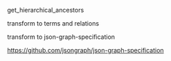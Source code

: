 
get_hierarchical_ancestors

transform to terms and relations

transform to json-graph-specification

https://github.com/jsongraph/json-graph-specification

